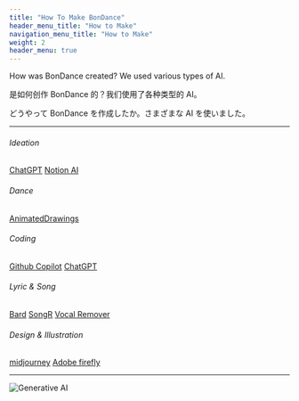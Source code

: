 ```yaml
---
title: "How To Make BonDance"
header_menu_title: "How to Make"
navigation_menu_title: "How to Make"
weight: 2
header_menu: true
---
```


How was BonDance created? We used various types of AI.

是如何创作 BonDance 的？我们使用了各种类型的 AI。

どうやって BonDance を作成したか。さまざまな AI を使いました。

---

###### Ideation

[ChatGPT](https://chat.openai.com/) [Notion AI](https://www.notion.so/product/ai)

###### Dance

[AnimatedDrawings](https://sketch.metademolab.com/)

###### Coding

[Github Copilot](https://github.com/features/copilot) [ChatGPT](https://chat.openai.com/)

###### Lyric & Song

[Bard](https://bard.google.com/) [SongR](https://www.songr.ai/) [Vocal Remover](https://vocalremover.org/)

###### Design & Illustration

[midjourney](https://www.midjourney.com/) [Adobe firefly](https://www.adobe.com/sensei/generative-ai/firefly.html)

---

![Generative AI](images/genai.png)

